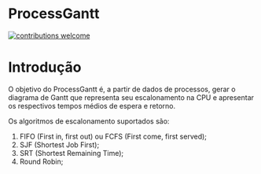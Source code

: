 

# ProcessGantt 

[![contributions welcome](https://img.shields.io/static/v1.svg?label=Contributions&message=Welcome&color=0059b3&style=flat-square)](https://github.com/TheAlgorithms/C/blob/master/CONTRIBUTING.md)

# Introdução

O objetivo do ProcessGantt é, a partir de dados de processos, gerar o diagrama de Gantt que representa seu escalonamento na CPU e apresentar  os respectivos tempos médios de espera e retorno.

Os algoritmos de escalonamento suportados são: 
1. FIFO (First in, first out) ou FCFS (First come, first served);
2. SJF (Shortest Job First);
3. SRT (Shortest Remaining Time);
4. Round Robin;
